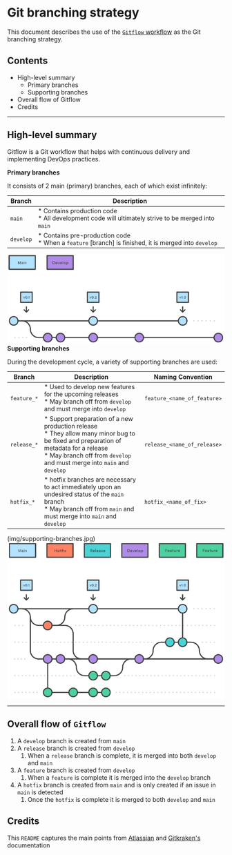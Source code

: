 # Git branching strategy

This document describes the use of the [`Gitflow` workflow](https://www.gitkraken.com/learn/git/git-flow) as the Git branching strategy.


## Contents
* High-level summary
    * Primary branches
    * Supporting branches
* Overall flow of Gitflow
* Credits
---

## High-level summary

Gitflow is a Git workflow that helps with continuous delivery and implementing DevOps practices.

**Primary branches**

It consists of 2 main (primary) branches, each of which exist infinitely:

| Branch | Description |
| -------| ------------|
| `main` | * Contains production code<br/>* All development code will ultimately strive to be merged into `main` |
| `develop` | * Contains pre-production code<br/>* When a `feature` [branch] is finished, it is merged into `develop` |

![alt text](img/main-and-develop-branches.jpg "Main and develop branches")
**Supporting branches**

During the development cycle, a variety of supporting branches are used:

| Branch | Description | Naming Convention |
| -------| ------------| ------------|
| `feature_*` | * Used to develop new features for the upcoming releases<br/>* May branch off from `develop` and must merge into `develop` | `feature_<name_of_feature>` |
| `release_*` | * Support preparation of a new production release<br/>* They allow many minor bug to be fixed and preparation of metadata for a release<br/>* May branch off from `develop` and must merge into `main` and `develop` | `release_<name_of_release>` |
| `hotfix_*` | * hotfix branches are necessary to act immediately upon an undesired status of the `main` branch<br/>* May branch off from `main` and must merge into `main` and `develop` | `hotfix_<name_of_fix>` |

(img/supporting-branches.jpg)
![alt text](img/supporting-branches.jpg "Supporting branches")

---

## Overall flow of `Gitflow`

1. A `develop` branch is created from `main`
2. A `release` branch is created from `develop`
    1. When a `release` branch is complete, it is merged into both `develop` and `main`
3. A `feature` branch is created from `develop`
    1. When a `feature` is complete it is merged into the `develop` branch
6. A `hotfix` branch is created from `main` and is only created if an issue in `main` is detected
    1. Once the `hotfix` is complete it is merged to both `develop` and `main`

## Credits

This `README` captures the main points from [Atlassian](https://www.atlassian.com/git/tutorials/comparing-workflows/gitflow-workflow) and [Gitkraken's](https://www.gitkraken.com/learn/git/git-flow) documentation
